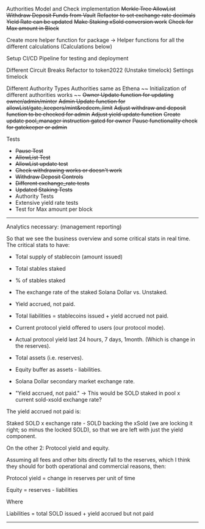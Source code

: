 Authorities Model and Check implementation
~~Merkle Tree AllowList~~
~~Withdraw Deposit Funds from Vault~~
~~Refactor to set exchange rate decimals~~
~~Yield Rate can be updated~~
~~Make Staking xSold conversion work~~
~~Check for Max amount in Block~~

Create more helper function for package
-> Helper functions for all the different calculations (Calculations below)


Setup CI/CD Pipeline for testing and deployment

Different Circuit Breaks
Refactor to token2022
(Unstake timelock)
Settings timelock

Different Authority Types
Authorities same as Ethena
~~ Initialization of different authorities works ~~
~~Owner Update function for updating owner/admin/minter~~
~~Admin Update function for allowList/gate_keepers/mint&redeem_limit~~
~~Adjust withdraw and deposit function to be checked for admin~~
~~Adjust yield update function~~
~~Create update pool_manager instruction gated for owner~~
~~Pause functionality check for gatekeeper or admin~~

Tests
- ~~Pause Test~~
- ~~AllowList Test~~
- ~~AllowList update test~~
- ~~Check withdrawing works or doesn't work~~
- ~~Withdraw Deposit Controls~~
- ~~Different exchange_rate tests~~
- ~~Updated Staking Tests~~
- Authority Tests
- Extensive yield rate tests
- Test for Max amount per block


---

Analytics necessary: (management reporting)

So that we see the business overview and some critical stats in real time.
The critical stats to have:
- Total supply of stablecoin (amount issued)
- Total stables staked
- % of stables staked
- The exchange rate of the staked Solana Dollar vs. Unstaked.
- Yield accrued, not paid.
- Total liabilities = stablecoins issued + yield accrued not paid.
- Current protocol yield offered to users (our protocol mode).
- Actual protocol yield last 24 hours, 7 days, 1month. (Which is change in the reserves).
- Total assets (i.e. reserves).
- Equity buffer as assets - liabilities.
- Solana Dollar secondary market exchange rate. 


- "Yield accrued, not paid."
-> This would be SOLD staked in pool x current sold-xsold exchange rate?


The yield accrued not paid is:

Staked SOLD x exchange rate - SOLD backing the xSold (we are locking it right; so minus the locked SOLD), so that we are left with just the yield component.


On the other 2:
Protocol yield and equity. 

Assuming all fees and other bits directly fall to the reserves, which I think they should for both operational and commercial reasons, then:

Protocol yield = change in reserves per unit of time

Equity = reserves - liabilities

Where 

Liabilities = total SOLD issued + yield accrued but not paid

---

